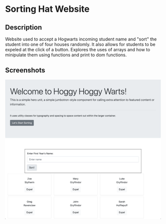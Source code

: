 # Sorting Hat Website

## Description
Website used to accept a Hogwarts incoming student name and "sort" the student into one of four houses randomly.  It also allows for students to be expeled at the click of a button.  Explores the uses of arrays and how to minipulate them using functions and print to dom functions.

## Screenshots
![Website Home Page](./img/homePage.png)
![Showing Added Stduents](./img/addedStudents.png)
